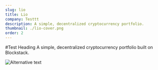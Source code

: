 ```yaml
---
slug: lio
title: Lio
company: Testtt
description: A simple, decentralized cryptocurrency portfolio.
thumbnail: ./lio-cover.png
order: 2
---
```

#Test Heading
A simple, decentralized cryptocurrency portfolio built on Blockstack.

![Alternative text](\./lio-cover.png)